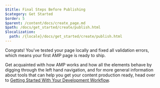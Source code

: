 ```yaml
---
$title: Final Steps Before Publishing
$category: Get Started
$order: 5
$parent: /content/docs/create_page.md
$path: /docs/get_started/create/publish.html
$localization:
  path: /{locale}/docs/get_started/create/publish.html
---
```


Congrats! You've tested your page locally and fixed all validation errors, which means your first AMP page is ready to ship.

Get acquainted with how AMP works and how all the elements behave by digging through the left hand navigation, and for more general information about tools that can help you get your content production ready, head over to [Getting Started With Your Development Workflow](https://developers.google.com/web/tools/setup/).